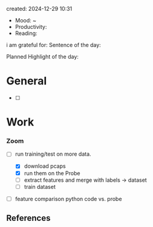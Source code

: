 

created: 2024-12-29 10:31

- Mood: ~
- Productivity:
- Reading:

i am grateful for:
Sentence of the day:

Planned Highlight of the day:

# General

- [ ] 


# Work

### Zoom
- [ ] run training/test on more data.
	- [x] download pcaps
	- [x] run them on the Probe
	- [ ] extract features and merge with labels -> dataset
	- [ ] train dataset
- [ ] feature comparison python code vs. probe







## References
